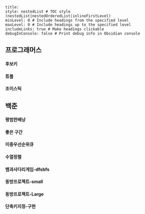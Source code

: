 ```table-of-contents
title: 
style: nestedList # TOC style (nestedList|nestedOrderedList|inlineFirstLevel)
minLevel: 0 # Include headings from the specified level
maxLevel: 0 # Include headings up to the specified level
includeLinks: true # Make headings clickable
debugInConsole: false # Print debug info in Obsidian console
```
## 프로그래머스
#### 후보키
#### 튜플
#### 조이스틱

## 백준
#### 평범한배낭
#### 좋은 구간

#### 이중우선순위큐

#### 수열정렬

#### 뱀과사다리게임-dfsbfs

#### 동방프로젝트-small

#### 동방프로젝트-Large

#### 단축키지정-구현